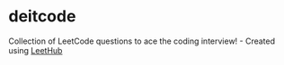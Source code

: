 # deitcode
Collection of LeetCode questions to ace the coding interview! - Created using [LeetHub](https://github.com/QasimWani/LeetHub)
